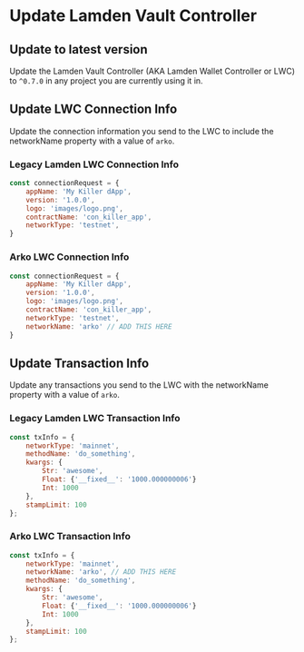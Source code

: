 # Update Lamden Vault Controller

## Update to latest version
Update the Lamden Vault Controller (AKA Lamden Wallet Controller or LWC)  to `^0.7.0` in any project you are currently using it in.

## Update LWC Connection Info
Update the connection information you send to the LWC to include the networkName property with a value of `arko`.

### Legacy Lamden LWC Connection Info
```javascript
const connectionRequest = {
    appName: 'My Killer dApp',
    version: '1.0.0',
    logo: 'images/logo.png', 
    contractName: 'con_killer_app', 
    networkType: 'testnet', 
}
```

### Arko LWC Connection Info
```javascript
const connectionRequest = {
    appName: 'My Killer dApp',
    version: '1.0.0',
    logo: 'images/logo.png', 
    contractName: 'con_killer_app', 
    networkType: 'testnet', 
    networkName: 'arko' // ADD THIS HERE
}
```

## Update Transaction Info
Update any transactions you send to the LWC with the networkName property with a value of `arko`.

### Legacy Lamden LWC Transaction Info
```javascript
const txInfo = {
    networkType: 'mainnet', 
    methodName: 'do_something', 
    kwargs: {
        Str: 'awesome', 
        Float: {'__fixed__': '1000.000000006'} 
        Int: 1000 
    }, 
    stampLimit: 100
};
```

### Arko LWC Transaction Info
```javascript
const txInfo = {
    networkType: 'mainnet', 
    networkName: 'arko', // ADD THIS HERE
    methodName: 'do_something', 
    kwargs: {
        Str: 'awesome', 
        Float: {'__fixed__': '1000.000000006'} 
        Int: 1000 
    }, 
    stampLimit: 100
};
```